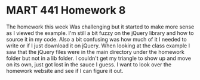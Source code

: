 # MART 441 Homework 8
The homework this week Was challenging but it started to make more sense as I viewed the example. I'm still a bit fuzzy on the jQuery library and how to source it in my code. Also a bit confusing was how much of it I needed to write or if I just download it on jQuery. When looking at the class example I saw that the jQuery files were in the main directory under the homework folder but not in a lib folder. I couldn't get my triangle to show up and move on its own, just got lost in the sauce I guess. I want to look over the homework website and see if I can figure it out.

